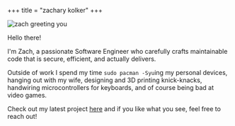 +++
title = "zachary kolker"
+++

<link rel="stylesheet" href="reactive_image.css" />

<img src='zach-greeting.jpg' alt='zach greeting you'>
<p>Hello there! <a href="javascript:new Audio('hello-there.ogg').play()"><i title="star wars quote sound" class="fa-solid fa-play"></i></a></p>

I'm Zach, a passionate Software Engineer who carefully crafts maintainable code that is secure, efficient, and actually delivers.

Outside of work I spend my time <code>sudo pacman -Syu</code>ing my personal devices, hanging out with my wife, designing and 3D printing knick-knacks, handwiring microcontrollers for keyboards, and of course being bad at video games.

Check out my latest project <a href="post/rails_deal_notifier/">here</a> and if you like what you see, feel free to reach out!
